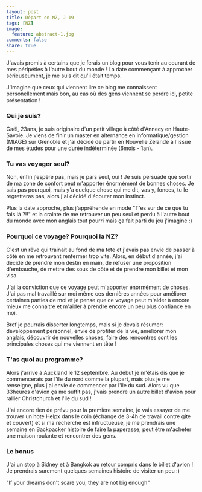 ```yaml
---
layout: post
title: Départ en NZ, J-19
tags: [NZ]
image:
  feature: abstract-1.jpg
comments: false
share: true
---
```



J'avais promis à certains que je ferais un blog pour vous tenir au courant de mes péripéties à l'autre bout du monde ! La date commençant à approcher sérieuseument, je me suis dit qu'il était temps.

J'imagine que ceux qui viennent lire ce blog me connaissent personellement mais bon, au cas où des gens viennent se perdre ici, petite présentation !

### Qui je suis?
Gaël, 23ans, je suis originaire d'un petit village à côté d'Annecy en Haute-Savoie. Je viens de finir un master en alternance en informatique/gestion (MIAGE) sur Grenoble et j'ai décidé de partir en Nouvelle Zélande à l'issue de mes études pour une durée indéterminée (6mois - 1an).

### Tu vas voyager seul?
Non, enfin j'espère pas, mais je pars seul, oui ! Je suis persuadé que sortir de ma zone de confort peut m'apporter énormément de bonnes choses. Je sais pas pourquoi, mais y'a quelque chose qui me dit, vas y, fonces, tu le regretteras pas, alors j'ai décidé d'écouter mon instinct. 

Plus la date approche, plus j'appréhende en mode "T'es sur de ce que tu fais là ?!!" et la crainte de me retrouver un peu seul et perdu à l'autre bout du monde avec mon anglais tout pourri mais ça fait parti du jeu j'imagine :) 

### Pourquoi ce voyage? Pourquoi la NZ?
C'est un rêve qui trainait au fond de ma tête et j'avais pas envie de passer à côté en me retrouvant renfermer trop vite. Alors, en début d'année, j'ai décidé de prendre mon destin en main, de refuser une proposition d'embauche, de mettre des sous de côté et de prendre mon billet et mon visa. 

J'ai la conviction que ce voyage peut m'apporter énormément de choses. J'ai pas mal travaillé sur moi même ces dernières années pour améliorer certaines parties de moi et je pense que ce voyage peut m'aider à encore mieux me connaitre et m'aider à prendre encore un peu plus confiance en moi. 

Bref je pourrais disserter longtemps, mais si je devais résumer: développement personnel, envie de profiter de la vie, améliorer mon anglais, découvrir de nouvelles choses, faire des rencontres sont les principales choses qui me viennent en tête !

### T'as quoi au programme?
Alors j'arrive à Auckland le 12 septembre. Au début je m'étais dis que je commencerais par l'ile du nord comme la plupart, mais plus je me renseigne, plus j'ai envie de commencer par l'ile du sud. Alors vu que 33heures d'avion ça me suffit pas, j'vais prendre un autre billet d'avion pour rallier Christchurch et l'ile du sud !

J'ai encore rien de prévu pour la première semaine, je vais essayer de me trouver un hote Helpx dans le coin (échange de 3-4h de travail contre gite et couvert) et si ma recherche est infructueuse, je me prendrais une semaine en Backpacker histoire de faire la paperasse, peut être m'acheter une maison roulante et rencontrer des gens.

### Le bonus
J'ai un stop à Sidney et à Bangkok au retour compris dans le billet d'avion ! Je prendrais surement quelques semaines histoire de visiter un peu :)

"If your dreams don't scare you, they are not big enough"